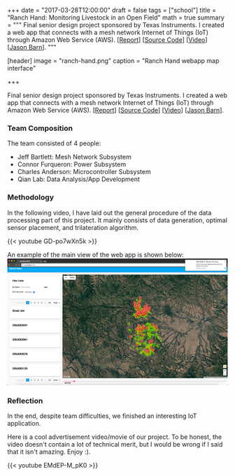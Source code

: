 +++
date = "2017-03-28T12:00:00"
draft = false
tags = ["school"]
title = "Ranch Hand: Monitoring Livestock in an Open Field"
math = true
summary = """
Final senior design project sponsored by Texas Instruments. I created a web app that connects with a mesh network Internet of Things (IoT) through Amazon Web Service (AWS). [[Report](/papers/ranch-hand.pdf)] [[Source Code](https://github.com/ardywibowo/RanchHand)] [[Video](https://www.youtube.com/watch?v=GD-po7wXn5k)] [[Jason Barn](https://www.youtube.com/watch?v=EMdEP-M_pK0)].
"""

[header]
image = "ranch-hand.png"
caption = "Ranch Hand webapp map interface"

+++

Final senior design project sponsored by Texas Instruments. I created a web app that connects with a mesh network Internet of Things (IoT) through Amazon Web Service (AWS). [[Report](/papers/ranch-hand.pdf)] [[Source Code](https://github.com/ardywibowo/RanchHand)] [[Video](https://www.youtube.com/watch?v=GD-po7wXn5k)] [[Jason Barn](https://www.youtube.com/watch?v=EMdEP-M_pK0)].

### Team Composition

The team consisted of 4 people:

- Jeff Bartlett: Mesh Network Subsystem
- Connor Furqueron: Power Subsystem
- Charles Anderson: Microcontroller Subsystem
- Qian Lab: Data Analysis/App Development

### Methodology

In the following video, I have laid out the general procedure of the data processing part of this project. It mainly consists of data generation, optimal sensor placement, and trilateration algorithm.

{{< youtube GD-po7wXn5k >}}

An example of the main view of the web app is shown below:
![Ranch Hand Main Web App View](/img/ranch-hand-main.png)

### Reflection

In the end, despite team difficulties, we finished an interesting IoT application. 

Here is a cool advertisement video/movie of our project. To be honest, the video doesn't contain a lot of technical merit, but I would be wrong if I said that it isn't amazing. Enjoy :).

{{< youtube EMdEP-M_pK0 >}}
